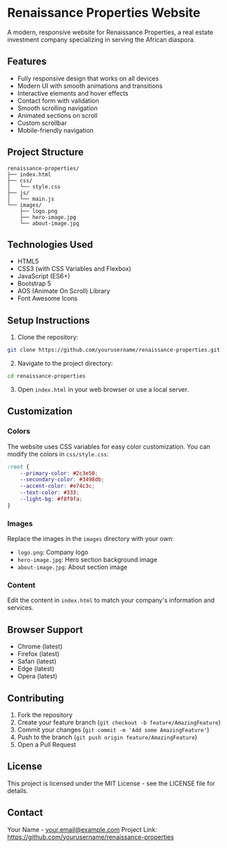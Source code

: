 # Renaissance Properties Website

A modern, responsive website for Renaissance Properties, a real estate investment company specializing in serving the African diaspora.

## Features

- Fully responsive design that works on all devices
- Modern UI with smooth animations and transitions
- Interactive elements and hover effects
- Contact form with validation
- Smooth scrolling navigation
- Animated sections on scroll
- Custom scrollbar
- Mobile-friendly navigation

## Project Structure

```
renaissance-properties/
├── index.html
├── css/
│   └── style.css
├── js/
│   └── main.js
└── images/
    ├── logo.png
    ├── hero-image.jpg
    └── about-image.jpg
```

## Technologies Used

- HTML5
- CSS3 (with CSS Variables and Flexbox)
- JavaScript (ES6+)
- Bootstrap 5
- AOS (Animate On Scroll) Library
- Font Awesome Icons

## Setup Instructions

1. Clone the repository:
```bash
git clone https://github.com/yourusername/renaissance-properties.git
```

2. Navigate to the project directory:
```bash
cd renaissance-properties
```

3. Open `index.html` in your web browser or use a local server.

## Customization

### Colors
The website uses CSS variables for easy color customization. You can modify the colors in `css/style.css`:

```css
:root {
    --primary-color: #2c3e50;
    --secondary-color: #3498db;
    --accent-color: #e74c3c;
    --text-color: #333;
    --light-bg: #f8f9fa;
}
```

### Images
Replace the images in the `images` directory with your own:
- `logo.png`: Company logo
- `hero-image.jpg`: Hero section background image
- `about-image.jpg`: About section image

### Content
Edit the content in `index.html` to match your company's information and services.

## Browser Support

- Chrome (latest)
- Firefox (latest)
- Safari (latest)
- Edge (latest)
- Opera (latest)

## Contributing

1. Fork the repository
2. Create your feature branch (`git checkout -b feature/AmazingFeature`)
3. Commit your changes (`git commit -m 'Add some AmazingFeature'`)
4. Push to the branch (`git push origin feature/AmazingFeature`)
5. Open a Pull Request

## License

This project is licensed under the MIT License - see the LICENSE file for details.

## Contact

Your Name - your.email@example.com
Project Link: https://github.com/yourusername/renaissance-properties 